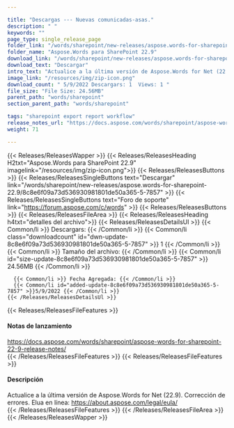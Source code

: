 ```yaml
---

title: "Descargas --- Nuevas comunicadas-asas."
description: " "
keywords: ""
page_type: single_release_page
folder_link: "/words/sharepoint/new-releases/aspose.words-for-sharepoint-22.9/"
folder_name: "Aspose.Words para SharePoint 22.9"
download_link: "/words/sharepoint/new-releases/aspose.words-for-sharepoint-22.9/8c8e6f09a73d536930981801de50a365-5-7857"
download_text: "Descargar"
intro_text: "Actualice a la última versión de Aspose.Words for Net (22.9). Corrección de errores. Elua en línea: https://about.aspose.com/legal/eula/"
image_link: "/resources/img/zip-icon.png"
download_count: " 5/9/2022 Descargars: 1  Views: 1 "
file_size: "File Size: 24.56MB"
parent_path: "words/sharepoint"
section_parent_path: "words/sharepoint"

tags: "sharepoint export report workflow"
release_notes_url: "https://docs.aspose.com/words/sharepoint/aspose-words-for-sharepoint-22-9-release-notes/"
weight: 71

---
```


{{< Releases/ReleasesWapper >}}
  {{< Releases/ReleasesHeading H2txt="Aspose.Words para SharePoint 22.9" imagelink="/resources/img/zip-icon.png">}}
  {{< Releases/ReleasesButtons >}}
    {{< Releases/ReleasesSingleButtons text="Descargar" link="/words/sharepoint/new-releases/aspose.words-for-sharepoint-22.9/8c8e6f09a73d536930981801de50a365-5-7857" >}}
    {{< Releases/ReleasesSingleButtons text="Foro de soporte" link="https://forum.aspose.com/c/words" >}}
  {{< Releases/ReleasesButtons >}}
  {{< Releases/ReleasesFileArea >}}
    {{< Releases/ReleasesHeading h4txt="detalles del archivo">}}
    {{< Releases/ReleasesDetailsUl >}}
      {{< Common/li >}} Descargars: {{< /Common/li >}}
      {{< Common/li class="downloadcount" id="dwn-update-8c8e6f09a73d536930981801de50a365-5-7857" >}} 1 {{< /Common/li >}}
      {{< Common/li >}} Tamaño del archivo: {{< /Common/li >}}
      {{< Common/li id="size-update-8c8e6f09a73d536930981801de50a365-5-7857" >}} 24.56MB {{< /Common/li >}}

      {{< Common/li >}} Fecha Agregada: {{< /Common/li >}}
      {{< Common/li id="added-update-8c8e6f09a73d536930981801de50a365-5-7857" >}}5/9/2022 {{< /Common/li >}}
    {{< /Releases/ReleasesDetailsUl >}}

  {{< Releases/ReleasesFileFeatures >}}
      <h4>Notas de lanzamiento</h4><div><a href='https://docs.aspose.com/words/sharepoint/aspose-words-for-sharepoint-22-9-release-notes/'>https://docs.aspose.com/words/sharepoint/aspose-words-for-sharepoint-22-9-release-notes/</a></div>
  {{< /Releases/ReleasesFileFeatures >}}
  {{< Releases/ReleasesFileFeatures >}}
      <h4>Descripción</h4><div class="HTMLDescription">Actualice a la última versión de Aspose.Words for Net (22.9). Corrección de errores. Elua en línea: https://about.aspose.com/legal/eula/</div>
  {{< /Releases/ReleasesFileFeatures >}}
 {{< /Releases/ReleasesFileArea >}}
{{< /Releases/ReleasesWapper >}}


